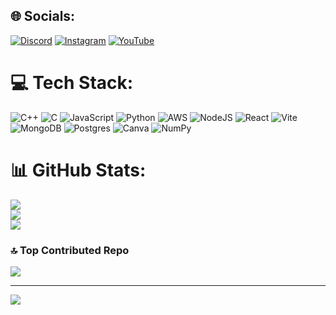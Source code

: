 
## 🌐 Socials:
[![Discord](https://img.shields.io/badge/Discord-%237289DA.svg?logo=discord&logoColor=white)](https://discord.gg/https://discord.gg/dn2dpgCbXP) [![Instagram](https://img.shields.io/badge/Instagram-%23E4405F.svg?logo=Instagram&logoColor=white)](https://instagram.com/0xmainak) [![YouTube](https://img.shields.io/badge/YouTube-%23FF0000.svg?logo=YouTube&logoColor=white)](https://youtube.com/@mainak_p) 

# 💻 Tech Stack:
![C++](https://img.shields.io/badge/c++-%2300599C.svg?style=for-the-badge&logo=c%2B%2B&logoColor=white) ![C](https://img.shields.io/badge/c-%2300599C.svg?style=for-the-badge&logo=c&logoColor=white) ![JavaScript](https://img.shields.io/badge/javascript-%23323330.svg?style=for-the-badge&logo=javascript&logoColor=%23F7DF1E) ![Python](https://img.shields.io/badge/python-3670A0?style=for-the-badge&logo=python&logoColor=ffdd54) ![AWS](https://img.shields.io/badge/AWS-%23FF9900.svg?style=for-the-badge&logo=amazon-aws&logoColor=white) ![NodeJS](https://img.shields.io/badge/node.js-6DA55F?style=for-the-badge&logo=node.js&logoColor=white) ![React](https://img.shields.io/badge/react-%2320232a.svg?style=for-the-badge&logo=react&logoColor=%2361DAFB) ![Vite](https://img.shields.io/badge/vite-%23646CFF.svg?style=for-the-badge&logo=vite&logoColor=white) ![MongoDB](https://img.shields.io/badge/MongoDB-%234ea94b.svg?style=for-the-badge&logo=mongodb&logoColor=white) ![Postgres](https://img.shields.io/badge/postgres-%23316192.svg?style=for-the-badge&logo=postgresql&logoColor=white) ![Canva](https://img.shields.io/badge/Canva-%2300C4CC.svg?style=for-the-badge&logo=Canva&logoColor=white) ![NumPy](https://img.shields.io/badge/numpy-%23013243.svg?style=for-the-badge&logo=numpy&logoColor=white)
# 📊 GitHub Stats:
![](https://github-readme-stats.vercel.app/api?username=0xmainak&theme=highcontrast&hide_border=false&include_all_commits=false&count_private=false)<br/>
![](https://github-readme-streak-stats.herokuapp.com/?user=0xmainak&theme=highcontrast&hide_border=false)<br/>
![](https://github-readme-stats.vercel.app/api/top-langs/?username=0xmainak&theme=highcontrast&hide_border=false&include_all_commits=false&count_private=false&layout=compact)

### 🔝 Top Contributed Repo
![](https://github-contributor-stats.vercel.app/api?username=0xmainak&limit=5&theme=dark&combine_all_yearly_contributions=true)

---
[![](https://visitcount.itsvg.in/api?id=0xmainak&icon=0&color=0)](https://visitcount.itsvg.in)

<!-- Proudly created with GPRM ( https://gprm.itsvg.in ) -->
